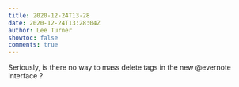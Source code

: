 ```yaml
---
title: 2020-12-24T13-28
date: 2020-12-24T13:28:04Z
author: Lee Turner
showtoc: false
comments: true
---
```


Seriously, is there no way to mass delete tags in the new @evernote interface ?

